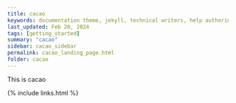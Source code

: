 ```yaml
---
title: cacao
keywords: documentation theme, jekyll, technical writers, help authoring tools, hat replacements
last_updated: Feb 20, 2024
tags: [getting_started]
summary: "cacao"
sidebar: cacao_sidebar
permalink: cacao_landing_page.html
folder: cacao
---
```


This is cacao

{% include links.html %}
